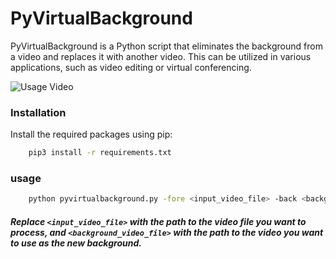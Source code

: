 # PyVirtualBackground

PyVirtualBackground is a Python script that eliminates the background from a video and replaces it with another video. This can be utilized in various applications, such as video editing or virtual conferencing.

![Usage Video](https://github.com/bozkayasalihx/pyvirtualizebackground/raw/main/demo.gif)


### Installation

Install the required packages using pip:

```bash
    pip3 install -r requirements.txt
```
### usage 

```bash
    python pyvirtualbackground.py -fore <input_video_file> -back <background_video_file> 
```

##### Replace `<input_video_file>` with the path to the video file you want to process, and `<background_video_file>` with the path to the video you want to use as the new background.

